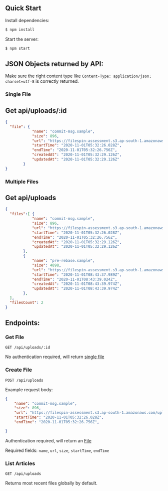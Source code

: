 ## Quick Start

Install dependencies:

```bash
$ npm install
```

Start the server:

```bash
$ npm start
```

## JSON Objects returned by API:

Make sure the right content type like `Content-Type: application/json; charset=utf-8` is correctly returned.

### Single File

## Get api/uploads/:id

```JSON
{
  "file": {
            "name": "commit-msg.sample",
            "size": 896,
            "url": "https://filespin-assessment.s3.ap-south-1.amazonaws.com/uploads/a496336b-dcef-496d-a742-eb8c718bf378",
            "startTime": "2020-11-01T05:32:26.028Z",
            "endTime": "2020-11-01T05:32:26.756Z",
            "createdAt": "2020-11-01T05:32:29.126Z",
            "updatedAt": "2020-11-01T05:32:29.126Z"
        }
}
```

### Multiple Files

## Get api/uploads

```JSON
{
  "files":[ {
            "name": "commit-msg.sample",
            "size": 896,
            "url": "https://filespin-assessment.s3.ap-south-1.amazonaws.com/uploads/a496336b-dcef-496d-a742-eb8c718bf378",
            "startTime": "2020-11-01T05:32:26.028Z",
            "endTime": "2020-11-01T05:32:26.756Z",
            "createdAt": "2020-11-01T05:32:29.126Z",
            "updatedAt": "2020-11-01T05:32:29.126Z"
        },
        {
            "name": "pre-rebase.sample",
            "size": 4898,
            "url": "https://filespin-assessment.s3.ap-south-1.amazonaws.com/uploads/1a951b15-d6bc-47ca-9175-c93c3eacf86c",
            "startTime": "2020-11-01T08:43:37.989Z",
            "endTime": "2020-11-01T08:43:39.024Z",
            "createdAt": "2020-11-01T08:43:39.974Z",
            "updatedAt": "2020-11-01T08:43:39.974Z"
        },
  ],
  "filesCount": 2
}
```

## Endpoints:

### Get File

`GET /api/uploads/:id`

No authentication required, will return [single file](#single-file)

### Create File

`POST /api/uploads`

Example request body:

```JSON
{
    "name": "commit-msg.sample",
    "size": 896,
    "url": "https://filespin-assessment.s3.ap-south-1.amazonaws.com/uploads/a496336b-dcef-496d-a742-eb8c718bf378",
    "startTime": "2020-11-01T05:32:26.028Z",
    "endTime": "2020-11-01T05:32:26.756Z",

}
```

Authentication required, will return an [File](#single-file)

Required fields: `name`, `url`, `size`, `startTime`, `endTime`

### List Articles

`GET /api/uploads`

Returns most recent files globally by default.
